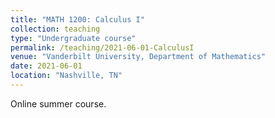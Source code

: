```yaml
---
title: "MATH 1200: Calculus I"
collection: teaching
type: "Undergraduate course"
permalink: /teaching/2021-06-01-CalculusI
venue: "Vanderbilt University, Department of Mathematics"
date: 2021-06-01
location: "Nashville, TN"
---
```


Online summer course.
